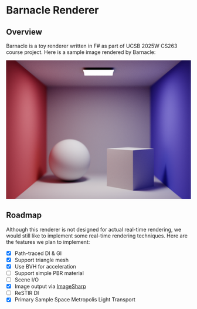 ﻿# Barnacle Renderer

## Overview

Barnacle is a toy renderer written in F# as part of UCSB 2025W CS263 course project. Here is a sample image rendered by Barnacle:

![Path-Traced GI](https://github.com/LeonKang130/Barnacle/blob/main/Sample%20-%20Path%20Tracing.png)

## Roadmap

Although this renderer is not designed for actual real-time rendering, we would still like to implement some real-time rendering techniques. Here are the features we plan to implement:
- [x] Path-traced DI & GI
- [x] Support triangle mesh
- [x] Use BVH for acceleration
- [ ] Support simple PBR material
- [ ] Scene I/O
- [x] Image output via [ImageSharp](https://github.com/SixLabors/ImageSharp)
- [ ] ReSTIR DI
- [x] Primary Sample Space Metropolis Light Transport
